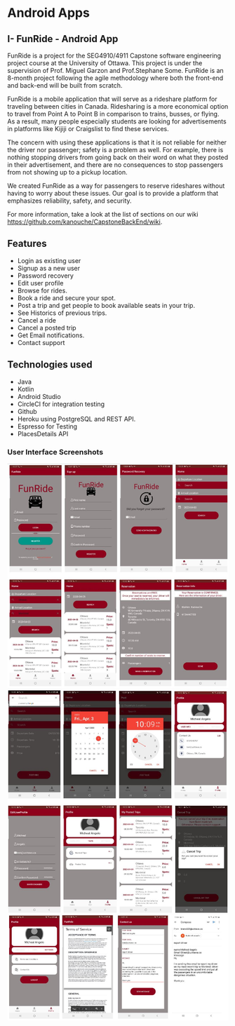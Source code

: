 # Android Apps
## I- FunRide - Android App
FunRide is a project for the SEG4910/4911 Capstone software engineering project course at the University of Ottawa. This project is under the supervision of Prof. Miguel Garzon and Prof.Stephane Some. FunRide is an 8-month project following the agile methodology where both the front-end and back-end will be built from scratch.

FunRide is a mobile application that will serve as a rideshare platform for traveling between cities in Canada. Ridesharing is a more economical option to travel from Point A to Point B in comparison to trains, busses, or flying. As a result, many people especially students are looking for advertisements in platforms like Kijiji or Craigslist to find these services.

The concern with using these applications is that it is not reliable for neither the driver nor passenger; safety is a problem as well. For example, there is nothing stopping drivers from going back on their word on what they posted in their advertisement, and there are no consequences to stop passengers from not showing up to a pickup location.

We created FunRide as a way for passengers to reserve rideshares without having to worry about these issues. Our goal is to provide a platform that emphasizes reliability, safety, and security.

For more information, take a look at the list of sections on our wiki https://github.com/kanouche/CapstoneBackEnd/wiki.

## Features
* Login as existing user
* Signup as a new user
* Password recovery
* Edit user profile
* Browse for rides. 
* Book a ride and secure your spot.
* Post a trip and get people to book available seats in your trip.
* See Historics of previous trips.
* Cancel a ride
* Cancel a posted trip
* Get Email notifications.
* Contact support

## Technologies used
* Java
* Kotlin
* Android Studio
* CircleCI for integration testing
* Github  
* Heroku using PostgreSQL and REST API.
* Espresso for Testing
* PlacesDetails API

### User Interface Screenshots
![](images/FunRide_UI_1.JPG)
![](images/FunRide_UI_2.JPG)
![](images/FunRide_UI_3.JPG)

